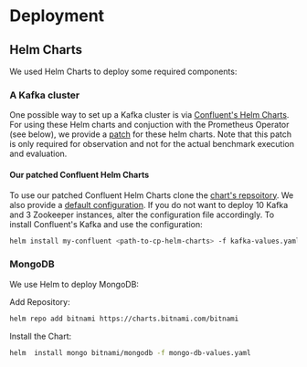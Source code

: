 # Deployment

## Helm Charts

We used Helm Charts to deploy some required components:

### A Kafka cluster

One possible way to set up a Kafka cluster is via [Confluent's Helm Charts](https://github.com/confluentinc/cp-helm-charts).
For using these Helm charts and conjuction with the Prometheus Operator (see
below), we provide a [patch](https://github.com/SoerenHenning/cp-helm-charts)
for these helm charts. Note that this patch is only required for observation and
not for the actual benchmark execution and evaluation.

#### Our patched Confluent Helm Charts

To use our patched Confluent Helm Charts clone the
[chart's repsoitory](https://github.com/SoerenHenning/cp-helm-charts). We also
provide a [default configuration](infrastructure/kafka/values.yaml). If you do
not want to deploy 10 Kafka and 3 Zookeeper instances, alter the configuration
file accordingly. To install Confluent's Kafka and use the configuration:

```sh
helm install my-confluent <path-to-cp-helm-charts> -f kafka-values.yaml
```

### MongoDB

We use Helm to deploy MongoDB:

Add Repository:

```sh
helm repo add bitnami https://charts.bitnami.com/bitnami
```

Install the Chart:

```sh
helm  install mongo bitnami/mongodb -f mongo-db-values.yaml
```
